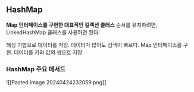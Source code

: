 ## HashMap
**Map 인터페이스를 구현한 대표적인 컬렉션 클래스**
순서를 유지하려면, LinkedHashMap 클래스를 사용하면 된다.

해싱 기법으로 데이터를 저장. 데이터가 많아도 검색이 빠르다.
Map 인터페이스를 구현. 데이터를 키와 값의 쌍으로 저장

### HashMap 주요 메서드
![[Pasted image 20240424232059.png]]
